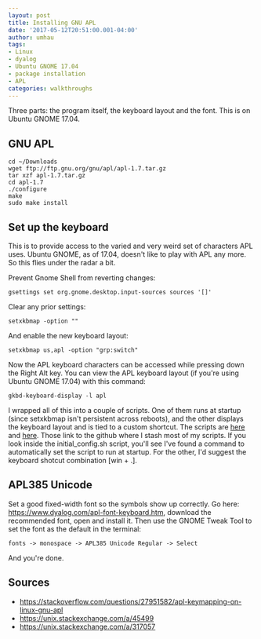 ```yaml
---
layout: post
title: Installing GNU APL
date: '2017-05-12T20:51:00.001-04:00'
author: umhau
tags:
- Linux
- dyalog
- Ubuntu GNOME 17.04
- package installation
- APL
categories: walkthroughs
---
```


Three parts: the program itself, the keyboard layout and the font.  This is on Ubuntu GNOME 17.04.

GNU APL
-------

    cd ~/Downloads
    wget ftp://ftp.gnu.org/gnu/apl/apl-1.7.tar.gz
    tar xzf apl-1.7.tar.gz
    cd apl-1.7
    ./configure
    make 
    sudo make install

Set up the keyboard  
-------------------

This is to provide access to the varied and very weird set of characters APL uses. Ubuntu GNOME, as of 17.04, doesn't like to play with APL any more.  So this flies under the radar a bit.  

Prevent Gnome Shell from reverting changes:

    gsettings set org.gnome.desktop.input-sources sources '[]'

Clear any prior settings:

    setxkbmap -option ""

And enable the new keyboard layout:

    setxkbmap us,apl -option "grp:switch"

Now the APL keyboard characters can be accessed while pressing down the Right Alt key.  You can view the APL keyboard layout (if you're using Ubuntu GNOME 17.04) with this command:

    gkbd-keyboard-display -l apl

I wrapped all of this into a couple of scripts. One of them runs at startup (since setxkbmap isn't persistent across reboots), and the other displays the keyboard layout and is tied to a custom shortcut. The scripts are [here](https://github.com/umhau/scripts/blob/master/installation/keyboard_layout.sh) and [here](https://github.com/umhau/scripts/blob/master/apl_keyboard_hint.sh).  Those link to the github where I stash most of my scripts.  If you look inside the initial_config.sh script, you'll see I've found a command to automatically set the script to run at startup.  For the other, I'd suggest the keyboard shotcut combination [win + .]. 

APL385 Unicode
--------------

Set a good fixed-width font so the symbols show up correctly.  Go here: https://www.dyalog.com/apl-font-keyboard.htm, download the recommended font, open and install it.  Then use the GNOME Tweak Tool to set the font as the default in the terminal:

    fonts -> monospace -> APL385 Unicode Regular -> Select

And you're done.

Sources
-------

- https://stackoverflow.com/questions/27951582/apl-keymapping-on-linux-gnu-apl
- https://unix.stackexchange.com/a/45499
- https://unix.stackexchange.com/a/317057
